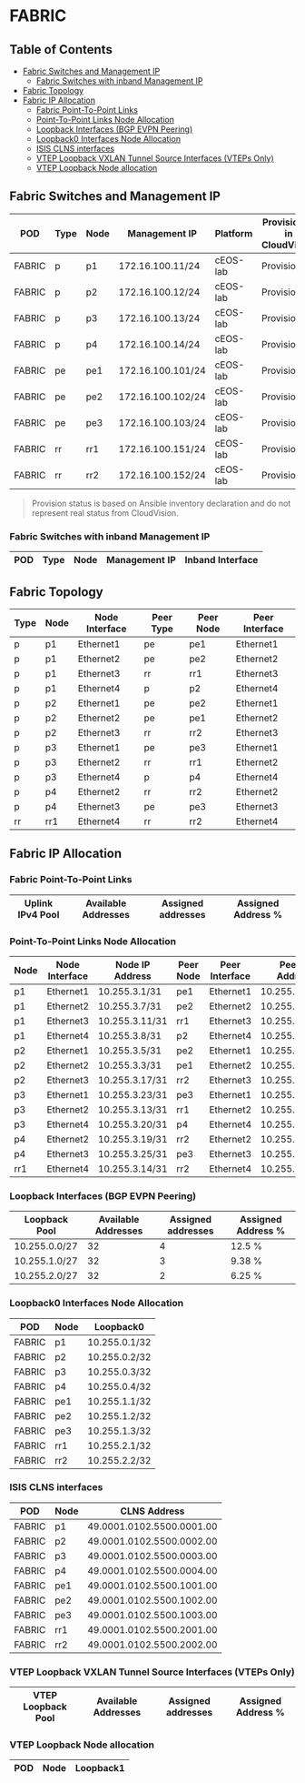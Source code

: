 # FABRIC

## Table of Contents

- [Fabric Switches and Management IP](#fabric-switches-and-management-ip)
  - [Fabric Switches with inband Management IP](#fabric-switches-with-inband-management-ip)
- [Fabric Topology](#fabric-topology)
- [Fabric IP Allocation](#fabric-ip-allocation)
  - [Fabric Point-To-Point Links](#fabric-point-to-point-links)
  - [Point-To-Point Links Node Allocation](#point-to-point-links-node-allocation)
  - [Loopback Interfaces (BGP EVPN Peering)](#loopback-interfaces-bgp-evpn-peering)
  - [Loopback0 Interfaces Node Allocation](#loopback0-interfaces-node-allocation)
  - [ISIS CLNS interfaces](#isis-clns-interfaces)
  - [VTEP Loopback VXLAN Tunnel Source Interfaces (VTEPs Only)](#vtep-loopback-vxlan-tunnel-source-interfaces-vteps-only)
  - [VTEP Loopback Node allocation](#vtep-loopback-node-allocation)

## Fabric Switches and Management IP

| POD | Type | Node | Management IP | Platform | Provisioned in CloudVision | Serial Number |
| --- | ---- | ---- | ------------- | -------- | -------------------------- | ------------- |
| FABRIC | p | p1 | 172.16.100.11/24 | cEOS-lab | Provisioned | - |
| FABRIC | p | p2 | 172.16.100.12/24 | cEOS-lab | Provisioned | - |
| FABRIC | p | p3 | 172.16.100.13/24 | cEOS-lab | Provisioned | - |
| FABRIC | p | p4 | 172.16.100.14/24 | cEOS-lab | Provisioned | - |
| FABRIC | pe | pe1 | 172.16.100.101/24 | cEOS-lab | Provisioned | - |
| FABRIC | pe | pe2 | 172.16.100.102/24 | cEOS-lab | Provisioned | - |
| FABRIC | pe | pe3 | 172.16.100.103/24 | cEOS-lab | Provisioned | - |
| FABRIC | rr | rr1 | 172.16.100.151/24 | cEOS-lab | Provisioned | - |
| FABRIC | rr | rr2 | 172.16.100.152/24 | cEOS-lab | Provisioned | - |

> Provision status is based on Ansible inventory declaration and do not represent real status from CloudVision.

### Fabric Switches with inband Management IP

| POD | Type | Node | Management IP | Inband Interface |
| --- | ---- | ---- | ------------- | ---------------- |

## Fabric Topology

| Type | Node | Node Interface | Peer Type | Peer Node | Peer Interface |
| ---- | ---- | -------------- | --------- | ----------| -------------- |
| p | p1 | Ethernet1 | pe | pe1 | Ethernet1 |
| p | p1 | Ethernet2 | pe | pe2 | Ethernet2 |
| p | p1 | Ethernet3 | rr | rr1 | Ethernet3 |
| p | p1 | Ethernet4 | p | p2 | Ethernet4 |
| p | p2 | Ethernet1 | pe | pe2 | Ethernet1 |
| p | p2 | Ethernet2 | pe | pe1 | Ethernet2 |
| p | p2 | Ethernet3 | rr | rr2 | Ethernet3 |
| p | p3 | Ethernet1 | pe | pe3 | Ethernet1 |
| p | p3 | Ethernet2 | rr | rr1 | Ethernet2 |
| p | p3 | Ethernet4 | p | p4 | Ethernet4 |
| p | p4 | Ethernet2 | rr | rr2 | Ethernet2 |
| p | p4 | Ethernet3 | pe | pe3 | Ethernet3 |
| rr | rr1 | Ethernet4 | rr | rr2 | Ethernet4 |

## Fabric IP Allocation

### Fabric Point-To-Point Links

| Uplink IPv4 Pool | Available Addresses | Assigned addresses | Assigned Address % |
| ---------------- | ------------------- | ------------------ | ------------------ |

### Point-To-Point Links Node Allocation

| Node | Node Interface | Node IP Address | Peer Node | Peer Interface | Peer IP Address |
| ---- | -------------- | --------------- | --------- | -------------- | --------------- |
| p1 | Ethernet1 | 10.255.3.1/31 | pe1 | Ethernet1 | 10.255.3.0/31 |
| p1 | Ethernet2 | 10.255.3.7/31 | pe2 | Ethernet2 | 10.255.3.6/31 |
| p1 | Ethernet3 | 10.255.3.11/31 | rr1 | Ethernet3 | 10.255.3.10/31 |
| p1 | Ethernet4 | 10.255.3.8/31 | p2 | Ethernet4 | 10.255.3.9/31 |
| p2 | Ethernet1 | 10.255.3.5/31 | pe2 | Ethernet1 | 10.255.3.4/31 |
| p2 | Ethernet2 | 10.255.3.3/31 | pe1 | Ethernet2 | 10.255.3.2/31 |
| p2 | Ethernet3 | 10.255.3.17/31 | rr2 | Ethernet3 | 10.255.3.16/31 |
| p3 | Ethernet1 | 10.255.3.23/31 | pe3 | Ethernet1 | 10.255.3.22/31 |
| p3 | Ethernet2 | 10.255.3.13/31 | rr1 | Ethernet2 | 10.255.3.12/31 |
| p3 | Ethernet4 | 10.255.3.20/31 | p4 | Ethernet4 | 10.255.3.21/31 |
| p4 | Ethernet2 | 10.255.3.19/31 | rr2 | Ethernet2 | 10.255.3.18/31 |
| p4 | Ethernet3 | 10.255.3.25/31 | pe3 | Ethernet3 | 10.255.3.24/31 |
| rr1 | Ethernet4 | 10.255.3.14/31 | rr2 | Ethernet4 | 10.255.3.15/31 |

### Loopback Interfaces (BGP EVPN Peering)

| Loopback Pool | Available Addresses | Assigned addresses | Assigned Address % |
| ------------- | ------------------- | ------------------ | ------------------ |
| 10.255.0.0/27 | 32 | 4 | 12.5 % |
| 10.255.1.0/27 | 32 | 3 | 9.38 % |
| 10.255.2.0/27 | 32 | 2 | 6.25 % |

### Loopback0 Interfaces Node Allocation

| POD | Node | Loopback0 |
| --- | ---- | --------- |
| FABRIC | p1 | 10.255.0.1/32 |
| FABRIC | p2 | 10.255.0.2/32 |
| FABRIC | p3 | 10.255.0.3/32 |
| FABRIC | p4 | 10.255.0.4/32 |
| FABRIC | pe1 | 10.255.1.1/32 |
| FABRIC | pe2 | 10.255.1.2/32 |
| FABRIC | pe3 | 10.255.1.3/32 |
| FABRIC | rr1 | 10.255.2.1/32 |
| FABRIC | rr2 | 10.255.2.2/32 |

### ISIS CLNS interfaces

| POD | Node | CLNS Address |
| --- | ---- | ------------ |
| FABRIC | p1 | 49.0001.0102.5500.0001.00 |
| FABRIC | p2 | 49.0001.0102.5500.0002.00 |
| FABRIC | p3 | 49.0001.0102.5500.0003.00 |
| FABRIC | p4 | 49.0001.0102.5500.0004.00 |
| FABRIC | pe1 | 49.0001.0102.5500.1001.00 |
| FABRIC | pe2 | 49.0001.0102.5500.1002.00 |
| FABRIC | pe3 | 49.0001.0102.5500.1003.00 |
| FABRIC | rr1 | 49.0001.0102.5500.2001.00 |
| FABRIC | rr2 | 49.0001.0102.5500.2002.00 |

### VTEP Loopback VXLAN Tunnel Source Interfaces (VTEPs Only)

| VTEP Loopback Pool | Available Addresses | Assigned addresses | Assigned Address % |
| ------------------ | ------------------- | ------------------ | ------------------ |

### VTEP Loopback Node allocation

| POD | Node | Loopback1 |
| --- | ---- | --------- |

